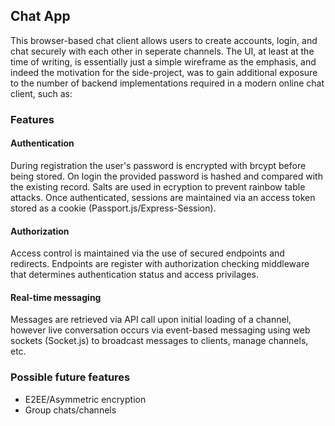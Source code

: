 ## Chat App

This browser-based chat client allows users to create accounts, login, and chat securely with each other in seperate channels. The UI, at least at the time of writing, is essentially just a simple wireframe as the emphasis, and indeed the motivation for the side-project, was to gain additional exposure to the number of backend implementations required in a modern online chat client, such as:

### Features

#### Authentication
During registration the user's password is encrypted with brcypt before being stored. On login the provided password is hashed and compared with the existing record. Salts are used in ecryption to prevent rainbow table attacks. Once authenticated, sessions are maintained via an access token stored as a cookie (Passport.js/Express-Session).

#### Authorization
Access control is maintained via the use of secured endpoints and redirects. Endpoints are register with authorization checking middleware that determines authentication status and access privilages.

#### Real-time messaging
Messages are retrieved via API call upon initial loading of a channel, however live conversation occurs via event-based messaging using web sockets (Socket.js) to broadcast messages to clients, manage channels, etc.

### Possible future features
* E2EE/Asymmetric encryption
* Group chats/channels
